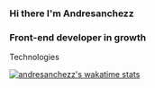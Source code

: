 ### Hi there I'm Andresanchezz
### Front-end developer in growth

Technologies 

[![andresanchezz's wakatime stats](https://github-readme-stats.vercel.app/api/wakatime?username=andresanchezz)](https://github.com/anuraghazra/github-readme-stats)
